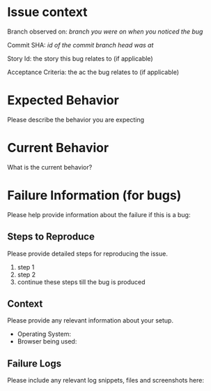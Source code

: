 # Issue context
Branch observed on: _branch you were on when you noticed the bug_

Commit SHA: _id of the commit branch head was at_

Story Id: the story this bug relates to (if applicable)

Acceptance Criteria: the ac the bug relates to (if applicable)

# Expected Behavior

Please describe the behavior you are expecting

# Current Behavior

What is the current behavior?

# Failure Information (for bugs)

Please help provide information about the failure if this is a bug:


## Steps to Reproduce

Please provide detailed steps for reproducing the issue.

1. step 1
2. step 2
3. continue these steps till the bug is produced

## Context

Please provide any relevant information about your setup.
* Operating System:
* Browser being used: 

## Failure Logs

Please include any relevant log snippets, files and screenshots here: